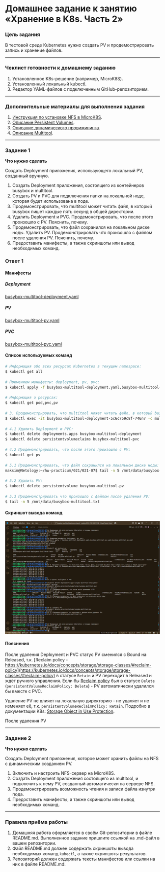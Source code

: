 # Домашнее задание к занятию «Хранение в K8s. Часть 2»

### Цель задания

В тестовой среде Kubernetes нужно создать PV и продемострировать запись и хранение файлов.

------

### Чеклист готовности к домашнему заданию

1. Установленное K8s-решение (например, MicroK8S).
2. Установленный локальный kubectl.
3. Редактор YAML-файлов с подключенным GitHub-репозиторием.

------

### Дополнительные материалы для выполнения задания

1. [Инструкция по установке NFS в MicroK8S](https://microk8s.io/docs/how-to-nfs). 
2. [Описание Persistent Volumes](https://kubernetes.io/docs/concepts/storage/persistent-volumes/). 
3. [Описание динамического провижининга](https://kubernetes.io/docs/concepts/storage/dynamic-provisioning/). 
4. [Описание Multitool](https://github.com/wbitt/Network-MultiTool).

------

### Задание 1

**Что нужно сделать**

Создать Deployment приложения, использующего локальный PV, созданный вручную.

1. Создать Deployment приложения, состоящего из контейнеров busybox и multitool.
2. Создать PV и PVC для подключения папки на локальной ноде, которая будет использована в поде.
3. Продемонстрировать, что multitool может читать файл, в который busybox пишет каждые пять секунд в общей директории. 
4. Удалить Deployment и PVC. Продемонстрировать, что после этого произошло с PV. Пояснить, почему.
5. Продемонстрировать, что файл сохранился на локальном диске ноды. Удалить PV.  Продемонстрировать что произошло с файлом после удаления PV. Пояснить, почему.
5. Предоставить манифесты, а также скриншоты или вывод необходимых команд.

### Ответ 1

#### Манифесты

##### Deployment

[busybox-multitool-deployment.yaml](./files/busybox-multitool-deployment.yaml)

##### PV

[busybox-multitool-pv.yaml](./files/busybox-multitool-pv.yaml)

##### PVC

[busybox-multitool-pvc.yaml](./files/busybox-multitool-pvc.yaml)

#### Список используемых команд

```bash
# Информация обо всех ресурсах Kubernetes в текущем namespace:
$ kubectl get all

# Применяем манифесты: deployment, pv, pvc:
$ kubectl apply -f busybox-multitool-deployment.yaml,busybox-multitool-pvc.yaml,busybox-multitool-pv.yaml 

# Информация о ресурсах:
$ kubectl get pod,pvc,pv

# 3. Продемонстрировать, что multitool может читать файл, в который busybox пишет каждые пять секунд в общей директории:
$ kubectl exec -it busybox-multitool-deployment-5c6c759c8f-746n7 -c multitool -- tail -n 6 /data/busybox-multitool.txt

# 4.1 Удалить Deployment и PVC:
$ kubectl delete deployments.apps busybox-multitool-deployment 
$ kubectl delete persistentvolumeclaims busybox-multitool-pvc 

# 4.2 Продемонстрировать, что после этого произошло с PV:
$ kubectl get pv

# 5.1 Продемонстрировать, что файл сохранился на локальном диске ноды:
maksim@Netology:~/hw-practicum/021/021-07$ tail -n 5 /mnt/data/busybox-multitool.txt

# 5.2 Удалить PV:
$ kubectl delete persistentvolume busybox-multitool-pv

# 5.3 Продемонстрировать что произошло с файлом после удаления PV:
$ tail -n 5 /mnt/data/busybox-multitool.txt
```

#### Скриншот вывода команд

![](./img/021-02-02-01-01.png)

#### Пояснения

После удаления Deployment и PVC статус PV сменился с Bound на Released, т.к. [Reclaim policy -  https://kubernetes.io/docs/concepts/storage/storage-classes/#reclaim-policy](https://kubernetes.io/docs/concepts/storage/storage-classes/#reclaim-policy) в статусе `Retain` и PV переходит в Released и ждёт ручного управления. Если бы [Reclaim policy](https://kubernetes.io/docs/concepts/storage/storage-classes/#reclaim-policy) был в статусе `Delete` (`persistentVolumeReclaimPolicy: Delete`) - PV автоматически удалился бы вместе с PVC.

Удаление PV не влияет на локальную директорию - не удаляет и не изменяет её, т.к. `persistentVolumeReclaimPolicy: Retain`. Подробно в документации K8s: [Storage Object in Use Protection](https://kubernetes.io/docs/concepts/storage/persistent-volumes/#storage-object-in-use-protection).

После удаления PV

------

### Задание 2

**Что нужно сделать**

Создать Deployment приложения, которое может хранить файлы на NFS с динамическим созданием PV.

1. Включить и настроить NFS-сервер на MicroK8S.
2. Создать Deployment приложения состоящего из multitool, и подключить к нему PV, созданный автоматически на сервере NFS.
3. Продемонстрировать возможность чтения и записи файла изнутри пода. 
4. Предоставить манифесты, а также скриншоты или вывод необходимых команд.

------

### Правила приёма работы

1. Домашняя работа оформляется в своём Git-репозитории в файле README.md. Выполненное задание пришлите ссылкой на .md-файл в вашем репозитории.
2. Файл README.md должен содержать скриншоты вывода необходимых команд `kubectl`, а также скриншоты результатов.
3. Репозиторий должен содержать тексты манифестов или ссылки на них в файле README.md.
